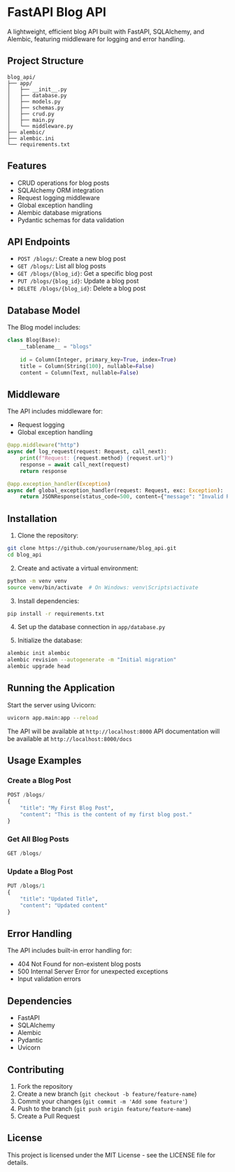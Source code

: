 # FastAPI Blog API

A lightweight, efficient blog API built with FastAPI, SQLAlchemy, and Alembic, featuring middleware for logging and error handling.

## Project Structure
```
blog_api/
├── app/
│   ├── __init__.py
│   ├── database.py
│   ├── models.py
│   ├── schemas.py
│   ├── crud.py
│   ├── main.py
│   └── middleware.py
├── alembic/
├── alembic.ini
└── requirements.txt
```

## Features

- CRUD operations for blog posts
- SQLAlchemy ORM integration
- Request logging middleware
- Global exception handling
- Alembic database migrations
- Pydantic schemas for data validation

## API Endpoints

- `POST /blogs/`: Create a new blog post
- `GET /blogs/`: List all blog posts
- `GET /blogs/{blog_id}`: Get a specific blog post
- `PUT /blogs/{blog_id}`: Update a blog post
- `DELETE /blogs/{blog_id}`: Delete a blog post

## Database Model

The Blog model includes:
```python
class Blog(Base):
    __tablename__ = "blogs"
    
    id = Column(Integer, primary_key=True, index=True)
    title = Column(String(100), nullable=False)
    content = Column(Text, nullable=False)
```

## Middleware

The API includes middleware for:
- Request logging
- Global exception handling

```python
@app.middleware("http")
async def log_request(request: Request, call_next):
    print(f"Request: {request.method} {request.url}")
    response = await call_next(request)
    return response

@app.exception_handler(Exception)
async def global_exception_handler(request: Request, exc: Exception):
    return JSONResponse(status_code=500, content={"message": "Invalid Request"})
```

## Installation

1. Clone the repository:
```bash
git clone https://github.com/yourusername/blog_api.git
cd blog_api
```

2. Create and activate a virtual environment:
```bash
python -m venv venv
source venv/bin/activate  # On Windows: venv\Scripts\activate
```

3. Install dependencies:
```bash
pip install -r requirements.txt
```

4. Set up the database connection in `app/database.py`

5. Initialize the database:
```bash
alembic init alembic
alembic revision --autogenerate -m "Initial migration"
alembic upgrade head
```

## Running the Application

Start the server using Uvicorn:

```bash
uvicorn app.main:app --reload
```

The API will be available at `http://localhost:8000`
API documentation will be available at `http://localhost:8000/docs`

## Usage Examples

### Create a Blog Post
```python
POST /blogs/
{
    "title": "My First Blog Post",
    "content": "This is the content of my first blog post."
}
```

### Get All Blog Posts
```python
GET /blogs/
```

### Update a Blog Post
```python
PUT /blogs/1
{
    "title": "Updated Title",
    "content": "Updated content"
}
```

## Error Handling

The API includes built-in error handling for:
- 404 Not Found for non-existent blog posts
- 500 Internal Server Error for unexpected exceptions
- Input validation errors

## Dependencies

- FastAPI
- SQLAlchemy
- Alembic
- Pydantic
- Uvicorn

## Contributing

1. Fork the repository
2. Create a new branch (`git checkout -b feature/feature-name`)
3. Commit your changes (`git commit -m 'Add some feature'`)
4. Push to the branch (`git push origin feature/feature-name`)
5. Create a Pull Request

## License

This project is licensed under the MIT License - see the LICENSE file for details.


